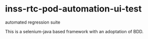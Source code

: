 # inss-rtc-pod-automation-ui-test
automated regression suite

This is a selenium-java based framework with an adoptation of BDD.

